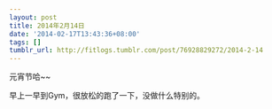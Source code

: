 ```yaml
---
layout: post
title: 2014年2月14日
date: '2014-02-17T13:43:36+08:00'
tags: []
tumblr_url: http://fitlogs.tumblr.com/post/76928829272/2014-2-14
---
```

元宵节哈~~

早上一早到Gym，很放松的跑了一下，没做什么特别的。

